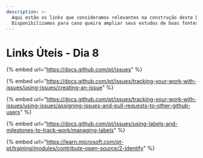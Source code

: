 ```yaml
---
description: >-
  Aqui estão os links que consideramos relevantes na construção deste Dia.
  Disponibilizamos para caso queira ampliar seus estudos de boas fontes :)
---
```


# Links Úteis - Dia 8

{% embed url="https://docs.github.com/pt/issues" %}

{% embed url="https://docs.github.com/pt/issues/tracking-your-work-with-issues/using-issues/creating-an-issue" %}

{% embed url="https://docs.github.com/pt/issues/tracking-your-work-with-issues/using-issues/assigning-issues-and-pull-requests-to-other-github-users" %}

{% embed url="https://docs.github.com/pt/issues/using-labels-and-milestones-to-track-work/managing-labels" %}

{% embed url="https://learn.microsoft.com/pt-pt/training/modules/contribute-open-source/2-identify" %}

